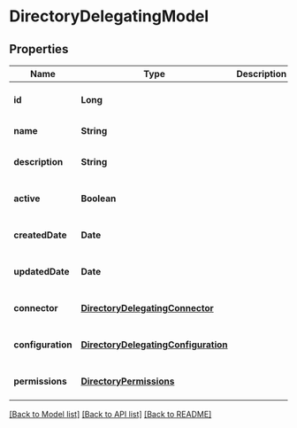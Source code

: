 # DirectoryDelegatingModel
## Properties

| Name | Type | Description | Notes |
|------------ | ------------- | ------------- | -------------|
| **id** | **Long** |  | [optional] [default to null] |
| **name** | **String** |  | [default to null] |
| **description** | **String** |  | [optional] [default to null] |
| **active** | **Boolean** |  | [optional] [default to null] |
| **createdDate** | **Date** |  | [optional] [default to null] |
| **updatedDate** | **Date** |  | [optional] [default to null] |
| **connector** | [**DirectoryDelegatingConnector**](DirectoryDelegatingConnector.md) |  | [optional] [default to null] |
| **configuration** | [**DirectoryDelegatingConfiguration**](DirectoryDelegatingConfiguration.md) |  | [optional] [default to null] |
| **permissions** | [**DirectoryPermissions**](DirectoryPermissions.md) |  | [optional] [default to null] |

[[Back to Model list]](../README.md#documentation-for-models) [[Back to API list]](../README.md#documentation-for-api-endpoints) [[Back to README]](../README.md)

